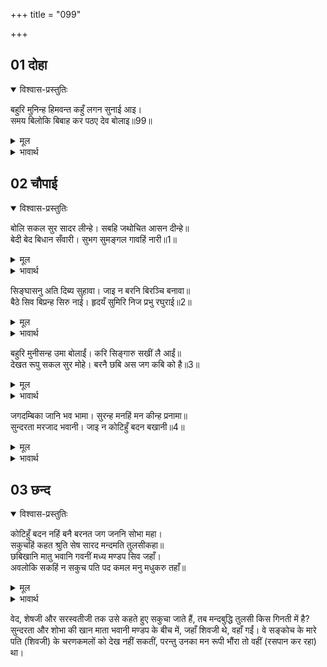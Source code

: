 +++
title = "099"

+++


## 01 दोहा
<details open><summary>विश्वास-प्रस्तुतिः</summary>

बहुरि मुनिन्ह हिमवन्त कहुँ लगन सुनाई आइ।  
समय बिलोकि बिबाह कर पठए देव बोलाइ॥99॥
</details>
<details><summary>मूल</summary>

बहुरि मुनिन्ह हिमवन्त कहुँ लगन सुनाई आइ।  
समय बिलोकि बिबाह कर पठए देव बोलाइ॥99॥
</details>

<details><summary>भावार्थ</summary>

फिर मुनियों ने लौटकर हिमवान्‌ को लगन (लग्न पत्रिका) सुनाई और विवाह का समय देखकर देवताओं को बुला भेजा॥99॥
</details>





## 02 चौपाई
<details open><summary>विश्वास-प्रस्तुतिः</summary>

बोलि सकल सुर सादर लीन्हे। सबहि जथोचित आसन दीन्हे॥  
बेदी बेद बिधान सँवारी। सुभग सुमङ्गल गावहिं नारी॥1॥
</details>
<details><summary>मूल</summary>

बोलि सकल सुर सादर लीन्हे। सबहि जथोचित आसन दीन्हे॥  
बेदी बेद बिधान सँवारी। सुभग सुमङ्गल गावहिं नारी॥1॥
</details>

<details><summary>भावार्थ</summary>

सब देवताओं को आदर सहित बुलवा लिया और सबको यथायोग्य आसन दिए। वेद की रीति से वेदी सजाई गई और स्त्रियाँ सुन्दर श्रेष्ठ मङ्गल गीत गाने लगीं॥1॥
</details>

सिङ्घासनु अति दिब्य सुहावा। जाइ न बरनि बिरञ्चि बनावा॥  
बैठे सिव बिप्रन्ह सिरु नाई। हृदयँ सुमिरि निज प्रभु रघुराई॥2॥

<details><summary>मूल</summary>

सिङ्घासनु अति दिब्य सुहावा। जाइ न बरनि बिरञ्चि बनावा॥  
बैठे सिव बिप्रन्ह सिरु नाई। हृदयँ सुमिरि निज प्रभु रघुराई॥2॥
</details>

<details><summary>भावार्थ</summary>

वेदिका पर एक अत्यन्त सुन्दर दिव्य सिंहासन था, जिस (की सुन्दरता) का वर्णन नहीं किया जा सकता, क्योङ्कि वह स्वयं ब्रह्माजी का बनाया हुआ था। ब्राह्मणों को सिर नवाकर और हृदय में अपने स्वामी श्री रघुनाथजी का स्मरण करके शिवजी उस सिंहासन पर बैठ गए॥2॥
</details>

बहुरि मुनीसन्ह उमा बोलाईं। करि सिङ्गारु सखीं लै आईं॥  
देखत रूपु सकल सुर मोहे। बरनै छबि अस जग कबि को है॥3॥

<details><summary>मूल</summary>

बहुरि मुनीसन्ह उमा बोलाईं। करि सिङ्गारु सखीं लै आईं॥  
देखत रूपु सकल सुर मोहे। बरनै छबि अस जग कबि को है॥3॥
</details>

<details><summary>भावार्थ</summary>

फिर मुनीश्वरों ने पार्वतीजी को बुलाया। सखियाँ श्रृङ्गार करके उन्हें ले आईं। पार्वतीजी के रूप को देखते ही सब देवता मोहित हो गए। संसार में ऐसा कवि कौन है, जो उस सुन्दरता का वर्णन कर सके?॥3॥
</details>

जगदम्बिका जानि भव भामा। सुरन्ह मनहिं मन कीन्ह प्रनामा॥  
सुन्दरता मरजाद भवानी। जाइ न कोटिहुँ बदन बखानी॥4॥

<details><summary>मूल</summary>

जगदम्बिका जानि भव भामा। सुरन्ह मनहिं मन कीन्ह प्रनामा॥  
सुन्दरता मरजाद भवानी। जाइ न कोटिहुँ बदन बखानी॥4॥
</details>

<details><summary>भावार्थ</summary>

पार्वतीजी को जगदम्बा और शिवजी की पत्नी समझकर देवताओं ने मन ही मन प्रणाम किया। भवानीजी सुन्दरता की सीमा हैं। करोडों मुखों से भी उनकी शोभा नहीं कही जा सकती॥4॥
</details>



## 03 छन्द
<details open><summary>विश्वास-प्रस्तुतिः</summary>

कोटिहुँ बदन नहिं बनै बरनत जग जननि सोभा महा।  
सकुचहिं कहत श्रुति सेष सारद मन्दमति तुलसीकहा॥  
छबिखानि मातु भवानि गवनीं मध्य मण्डप सिव जहाँ।  
अवलोकि सकहिं न सकुच पति पद कमल मनु मधुकरु तहाँ॥
</details>
<details><summary>मूल</summary>

कोटिहुँ बदन नहिं बनै बरनत जग जननि सोभा महा।  
सकुचहिं कहत श्रुति सेष सारद मन्दमति तुलसीकहा॥  
छबिखानि मातु भवानि गवनीं मध्य मण्डप सिव जहाँ।  
अवलोकि सकहिं न सकुच पति पद कमल मनु मधुकरु तहाँ॥
</details>

<details><summary>भावार्थ</summary>

जगज्जननी पार्वतीजी की महान शोभा का वर्णन करोडों मुखों से भी करते नहीं बनता।
</details>

वेद, शेषजी और सरस्वतीजी तक उसे कहते हुए सकुचा जाते हैं, तब मन्दबुद्धि तुलसी किस गिनती में है? सुन्दरता और शोभा की खान माता भवानी मण्डप के बीच में, जहाँ शिवजी थे, वहाँ गईं। वे सङ्कोच के मारे पति (शिवजी) के चरणकमलों को देख नहीं सकतीं, परन्तु उनका मन रूपी भौंरा तो वहीं (रसपान कर रहा) था।
